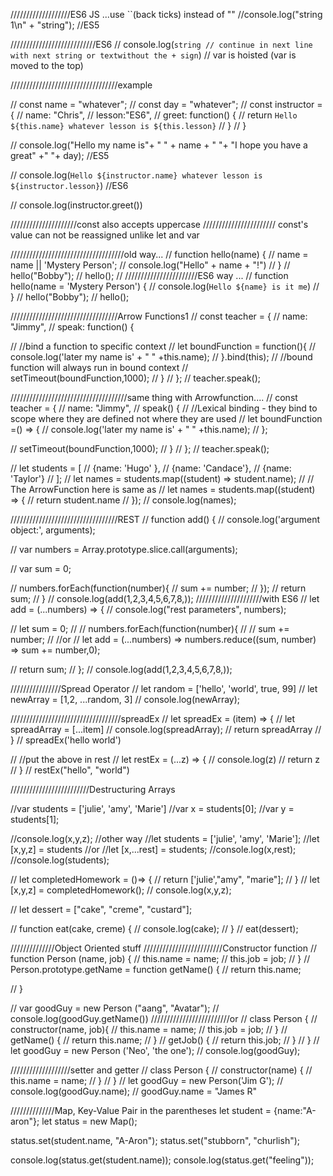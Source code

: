 ///////////////////ES6 JS ...use ``(back ticks) instead of ""
//console.log("string 1\n" + "string");  //ES5

///////////////////////////ES6
// console.log(`string
// continue in next line with next string or textwithout the + sign`)
// var is hoisted (var is moved to the top) 

//////////////////////////////////example

// const name = "whatever";
// const day = "whatever";
// const instructor = {
//     name: "Chris",
//     lesson:"ES6",
//     greet: function() {
//         return `Hello ${this.name} whatever lesson is ${this.lesson}`
//     }
// }

// console.log("Hello my name is"+ " "  +  name  + " "+ "I hope you have a great" +" "+ day); //ES5

// console.log(`Hello ${instructor.name} whatever lesson is ${instructor.lesson}`) //ES6

// console.log(instructor.greet())



/////////////////////const also accepts uppercase 
/////////////////////// const's value can not be reassigned unlike let and var

////////////////////////////////////old way...
// function hello(name) {
//     name = name || 'Mystery Person';
//     console.log("Hello" + name + "!")
// }
// hello("Bobby");
// hello();
// ///////////////////////ES6 way ...
// function hello(name = 'Mystery Person') {
//     console.log(`Hello ${name} is it me`)
// }
// hello("Bobby");
// hello();

//////////////////////////////////Arrow Functions1
// const teacher = {
//     name: "Jimmy",
//     speak: function() {
 
//         //bind a function to specific context
//         let boundFunction = function(){
//         console.log('later my name is' + " " +this.name);
//         }.bind(this);
//         //bound function will always run in bound context
//         setTimeout(boundFunction,1000);
//     }
// };
// teacher.speak();

/////////////////////////////////////same thing with Arrowfunction....
// const teacher = {
//     name: "Jimmy",
//     speak() {
//         //Lexical binding - they bind to scope where they are defined not where they are used
//         let boundFunction =() => {
//         console.log('later my name is' + " " +this.name);
//         };
        
//         setTimeout(boundFunction,1000);
//     }
// };
// teacher.speak();

// let students = [
//     {name: 'Hugo' },
//     {name: 'Candace'},
//     {name: 'Taylor'}
// ];
// let names = students.map((student) => student.name);
// // The ArrowFunction here is same as 
// let names = students.map((student) => {
//     return student.name
// });
// console.log(names);


//////////////////////////////////REST
// function add() {
//     console.log('argument object:', arguments);

//     var numbers = Array.prototype.slice.call(arguments);

//     var sum = 0;

//     numbers.forEach(function(number){
//         sum += number;
//     });
//     return sum;
// }
// console.log(add(1,2,3,4,5,6,7,8,));
/////////////////////with ES6
// let add = (...numbers) => {
//     console.log("rest parameters", numbers);

//      let sum = 0;
//     // numbers.forEach(function(number){
//     //     sum += number;
//         //or
//         let add = (...numbers) => numbers.reduce((sum, number) => sum += number,0);
    
//     return sum;
// };
// console.log(add(1,2,3,4,5,6,7,8,));

////////////////Spread Operator
// let random = ['hello', 'world', true, 99]
// let newArray = [1,2, ...random, 3]
// console.log(newArray);

///////////////////////////////////spreadEx
// let spreadEx = (item) => {
//     let spreadArray = [...item]
//     console.log(spreadArray);
//     return spreadArray
// }
// spreadEx('hello world')

// //put the above in rest
// let restEx = (...z) => {
//     console.log(z)
//     return z
// }
// restEx("hello", "world")

/////////////////////////Destructuring Arrays

//var students = ['julie', 'amy', 'Marie']
//var x = students[0];
//var y = students[1];

//console.log(x,y,z);
//other way
//let students = ['julie', 'amy', 'Marie'];
//let [x,y,z] = students
//or
//let [x,...rest] = students;
    //console.log(x,rest);
//console.log(students);

// let completedHomework = ()=> {
//     return ['julie',"amy", "marie"];
// }
// let [x,y,z] = completedHomework();
// console.log(x,y,z);

// let dessert = ["cake", "creme", "custard"];

// function eat(cake, creme) {
//  console.log(cake);
// }
// eat(dessert);

//////////////Object Oriented stuff
/////////////////////////Constructor function
// function Person (name, job) {
//     this.name = name;
//     this.job = job;
// }
// Person.prototype.getName = function getName() {
//     return this.name;
    
// }

// var goodGuy = new Person ("aang", "Avatar");
// console.log(goodGuy.getName())
/////////////////////////or
// class Person {
//     constructor(name, job){
//         this.name = name;
//         this.job = job;
//     }
//     getName() {
//         return this.name;
//     }
//     getJob() {
//         return this.job;
//     }
// }
// let goodGuy = new Person ('Neo', 'the one');
// console.log(goodGuy);


///////////////////setter and getter
// class Person {
//     constructor(name) {
//         this.name = name;
//     }
// }
// let goodGuy = new Person('Jim G');
// console.log(goodGuy.name);
// goodGuy.name = "James R"


//////////////Map,    Key-Value Pair in the parentheses
let student = {name:"A-aron"};
let status = new Map();

status.set(student.name, "A-Aron");
status.set("stubborn", "churlish");

console.log(status.get(student.name));
console.log(status.get("feeling"));